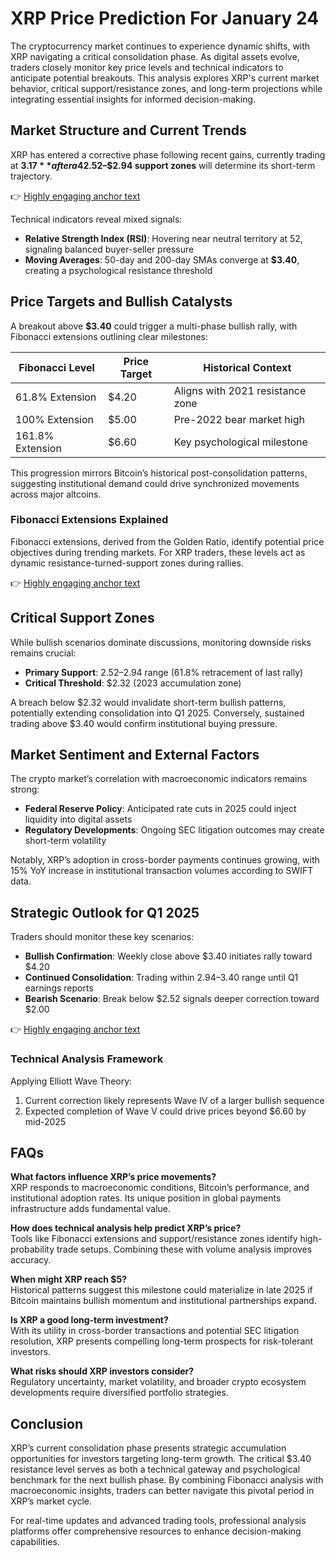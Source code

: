 # XRP Price Prediction For January 24  

The cryptocurrency market continues to experience dynamic shifts, with XRP navigating a critical consolidation phase. As digital assets evolve, traders closely monitor key price levels and technical indicators to anticipate potential breakouts. This analysis explores XRP's current market behavior, critical support/resistance zones, and long-term projections while integrating essential insights for informed decision-making.  

## Market Structure and Current Trends  

XRP has entered a corrective phase following recent gains, currently trading at **$3.17** after a 4% weekly decline. This consolidation pattern suggests institutional investors are accumulating positions before the next potential rally. Notably, the token’s ability to maintain above **$2.52–$2.94 support zones** will determine its short-term trajectory.  

👉 [Highly engaging anchor text](https://bit.ly/okx-bonus)  

Technical indicators reveal mixed signals:  
- **Relative Strength Index (RSI)**: Hovering near neutral territory at 52, signaling balanced buyer-seller pressure  
- **Moving Averages**: 50-day and 200-day SMAs converge at **$3.40**, creating a psychological resistance threshold  

## Price Targets and Bullish Catalysts  

A breakout above **$3.40** could trigger a multi-phase bullish rally, with Fibonacci extensions outlining clear milestones:  

| Fibonacci Level | Price Target | Historical Context |  
|------------------|--------------|--------------------|  
| 61.8% Extension  | $4.20        | Aligns with 2021 resistance zone |  
| 100% Extension   | $5.00        | Pre-2022 bear market high |  
| 161.8% Extension | $6.60        | Key psychological milestone |  

This progression mirrors Bitcoin’s historical post-consolidation patterns, suggesting institutional demand could drive synchronized movements across major altcoins.  

### Fibonacci Extensions Explained  

Fibonacci extensions, derived from the Golden Ratio, identify potential price objectives during trending markets. For XRP traders, these levels act as dynamic resistance-turned-support zones during rallies.  

👉 [Highly engaging anchor text](https://bit.ly/okx-bonus)  

## Critical Support Zones  

While bullish scenarios dominate discussions, monitoring downside risks remains crucial:  
- **Primary Support**: $2.52–$2.94 range (61.8% retracement of last rally)  
- **Critical Threshold**: $2.32 (2023 accumulation zone)  

A breach below $2.32 would invalidate short-term bullish patterns, potentially extending consolidation into Q1 2025. Conversely, sustained trading above $3.40 would confirm institutional buying pressure.  

## Market Sentiment and External Factors  

The crypto market’s correlation with macroeconomic indicators remains strong:  
- **Federal Reserve Policy**: Anticipated rate cuts in 2025 could inject liquidity into digital assets  
- **Regulatory Developments**: Ongoing SEC litigation outcomes may create short-term volatility  

Notably, XRP’s adoption in cross-border payments continues growing, with 15% YoY increase in institutional transaction volumes according to SWIFT data.  

## Strategic Outlook for Q1 2025  

Traders should monitor these key scenarios:  
- **Bullish Confirmation**: Weekly close above $3.40 initiates rally toward $4.20  
- **Continued Consolidation**: Trading within $2.94–$3.40 range until Q1 earnings reports  
- **Bearish Scenario**: Break below $2.52 signals deeper correction toward $2.00  

👉 [Highly engaging anchor text](https://bit.ly/okx-bonus)  

### Technical Analysis Framework  

Applying Elliott Wave Theory:  
1. Current correction likely represents Wave IV of a larger bullish sequence  
2. Expected completion of Wave V could drive prices beyond $6.60 by mid-2025  

## FAQs  

**What factors influence XRP’s price movements?**  
XRP responds to macroeconomic conditions, Bitcoin’s performance, and institutional adoption rates. Its unique position in global payments infrastructure adds fundamental value.  

**How does technical analysis help predict XRP’s price?**  
Tools like Fibonacci extensions and support/resistance zones identify high-probability trade setups. Combining these with volume analysis improves accuracy.  

**When might XRP reach $5?**  
Historical patterns suggest this milestone could materialize in late 2025 if Bitcoin maintains bullish momentum and institutional partnerships expand.  

**Is XRP a good long-term investment?**  
With its utility in cross-border transactions and potential SEC litigation resolution, XRP presents compelling long-term prospects for risk-tolerant investors.  

**What risks should XRP investors consider?**  
Regulatory uncertainty, market volatility, and broader crypto ecosystem developments require diversified portfolio strategies.  

## Conclusion  

XRP’s current consolidation phase presents strategic accumulation opportunities for investors targeting long-term growth. The critical $3.40 resistance level serves as both a technical gateway and psychological benchmark for the next bullish phase. By combining Fibonacci analysis with macroeconomic insights, traders can better navigate this pivotal period in XRP’s market cycle.  

For real-time updates and advanced trading tools, professional analysis platforms offer comprehensive resources to enhance decision-making capabilities.